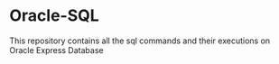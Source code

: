 # Oracle-SQL
This repository contains all the sql commands and their executions on Oracle Express Database
